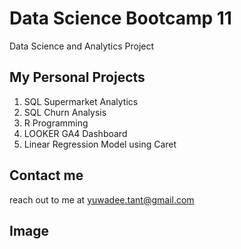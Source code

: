# Data Science Bootcamp 11
Data Science and Analytics Project

## My Personal Projects

1. SQL Supermarket Analytics
2. SQL Churn Analysis
3. R Programming
4. LOOKER GA4 Dashboard
5. Linear Regression Model using Caret

## Contact me
reach out to me at yuwadee.tant@gmail.com

## Image
